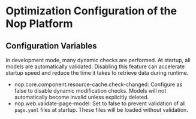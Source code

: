 # Optimization Configuration of the Nop Platform


## Configuration Variables
In development mode, many dynamic checks are performed. At startup, all models are automatically validated. Disabling this feature can accelerate startup speed and reduce the time it takes to retrieve data during runtime.

* nop.core.component.resource-cache.check-changed: Configure as false to disable dynamic modification checks.
  Models will not automatically become invalid unless explicitly deleted.
* nop.web.validate-page-model: Set to false to prevent validation of all `page.yaml` files at startup. These files will be loaded without validation.
